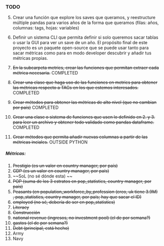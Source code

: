 ### TODO

5. Crear una función que explore los saves que queramos, y reestructure múltiple pandas para varios años de la forma que queramos (filas: años, columnas: tags, hojas: variables)

7. Definir un sistema CLI que permita definir si solo queremos sacar tablas o usar la GUI para ver un save de un año. El propósito final de este proyecto es un paquete open-source que se puede usar tanto para sacar métricas como para en modo developer descubrir y añadir tus métricas propias.

1. ~~En la subcarpeta metrics, crear las funciones que permitan extraer cada métrica necesaria.~~ COMPLETED

2. ~~Crear una clase que haga uso de las funciones en metrics para obtener las métricas respecto a TAGs en los que estemos interesados.~~ COMPLETED

3. ~~Crear métodos para obtener las métricas de alto nivel (que no cambian por país)~~ COMPLETED

4. ~~Crear una clase o sistema de funciones que usen lo definido en 2. y 3. para leer un archivo y obtener todo validado como pandas dataframe.~~ COMPLETED

6. ~~Crear métodos que permita añadir nuevas columnas a partir de las métricas inciales.~~ OUTSIDE PYTHON

##### Métricas:

1. ~~Prestigio (es un valor en country manager, por país)~~
2. ~~GDP (es un valor en country manager, por país)~~
3. ~~SoL (no sé dónde esta) ~~
4. ~~POP (suma de los 3 estratos en pop_statistics, country manager, por país)~~
5. ~~Peasants (en population_workforce_by_profession (creo, uk tiene 3.9M) , pop_statistics, country manager, por país; hay que sacar el ID)~~
6. ~~employed (no sé, debería de ser en pop_statistics)~~
7. ~~Literacy~~
8. ~~Construcción~~
9. ~~national revenue (ingresos, no investment pool) (el de por semana?)~~
10. ~~gastos (el de por semana?)~~
11. ~~Debt (principal, está hecho)~~
12. Army
13. Navy